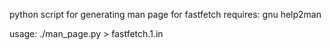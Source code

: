 python script for generating man page for fastfetch
requires: gnu help2man

usage: ./man_page.py > fastfetch.1.in

